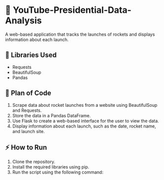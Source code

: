 # 🚀 YouTube-Presidential-Data-Analysis

A web-based application that tracks the launches of rockets and displays information about each launch.

## :rocket: Libraries Used
- Requests
- BeautifulSoup
- Pandas

## :scroll: Plan of Code
1. Scrape data about rocket launches from a website using BeautifulSoup and Requests.
2. Store the data in a Pandas DataFrame.
3. Use Flask to create a web-based interface for the user to view the data.
4. Display information about each launch, such as the date, rocket name, and launch site.

## :zap: How to Run
1. Clone the repository.
2. Install the required libraries using pip.
3. Run the script using the following command:

